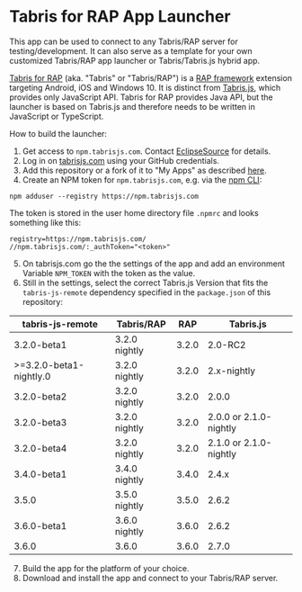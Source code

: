 Tabris for RAP App Launcher
===========================

This app can be used to connect to any Tabris/RAP server for testing/development.
It can also serve as a template for your own customized Tabris/RAP app launcher or Tabris/Tabris.js hybrid app.

[Tabris for RAP](http://developer.eclipsesource.com/tabris/docs/) (aka. "Tabris" or "Tabris/RAP") is a [RAP framework](http://eclipse.org/rap) extension targeting Android, iOS and Windows 10. It is distinct from [Tabris.js](http://tabrisjs.com), which provides only JavaScript API. Tabris for RAP provides Java API, but the launcher is based on Tabris.js and therefore needs to be written in JavaScript or TypeScript.

How to build the launcher:
1. Get access to `npm.tabrisjs.com`. Contact [EclipseSource](https://eclipsesource.com/about/contact-us/) for details.
2. Log in on [tabrisjs.com](http://tabrisjs.com) using your GitHub credentials.
3. Add this repository or a fork of it to "My Apps" as described [here](https://tabrisjs.com/documentation/latest/build.html#build-service).
4. Create an NPM token for `npm.tabrisjs.com`, e.g. via the [npm CLI](http://nodejs.org):

`npm adduser --registry https://npm.tabrisjs.com`

The token is stored in the user home directory file `.npmrc` and looks something like this:

```
registry=https://npm.tabrisjs.com/
//npm.tabrisjs.com/:_authToken="<token>"
```

5. On tabrisjs.com go the the settings of the app and add an environment Variable `NPM_TOKEN` with the token as the value.
6. Still in the settings, select the correct Tabris.js Version that fits the `tabris-js-remote` dependency specified in the `package.json` of this repository:

| tabris-js-remote        | Tabris/RAP    | RAP     | Tabris.js              |
|-------------------------|---------------|---------|------------------------|
| 3.2.0-beta1             | 3.2.0 nightly | 3.2.0   | 2.0-RC2                |
| >=3.2.0-beta1-nightly.0 | 3.2.0 nightly | 3.2.0   | 2.x-nightly            |
| 3.2.0-beta2             | 3.2.0 nightly | 3.2.0   | 2.0.0                  |
| 3.2.0-beta3             | 3.2.0 nightly | 3.2.0   | 2.0.0 or 2.1.0-nightly |
| 3.2.0-beta4             | 3.2.0 nightly | 3.2.0   | 2.1.0 or 2.1.0-nightly |
| 3.4.0-beta1             | 3.4.0 nightly | 3.4.0   | 2.4.x                  |
| 3.5.0                   | 3.5.0 nightly | 3.5.0   | 2.6.2                  |
| 3.6.0-beta1             | 3.6.0 nightly | 3.6.0   | 2.6.2                  |
| 3.6.0                   | 3.6.0         | 3.6.0   | 2.7.0                  |

7. Build the app for the platform of your choice.
8. Download and install the app and connect to your Tabris/RAP server.

